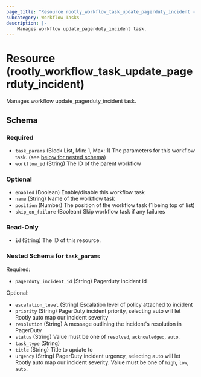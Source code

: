 ```yaml
---
page_title: "Resource rootly_workflow_task_update_pagerduty_incident - terraform-provider-rootly"
subcategory: Workflow Tasks
description: |-
    Manages workflow update_pagerduty_incident task.
---
```


# Resource (rootly_workflow_task_update_pagerduty_incident)

Manages workflow update_pagerduty_incident task.



<!-- schema generated by tfplugindocs -->
## Schema

### Required

- `task_params` (Block List, Min: 1, Max: 1) The parameters for this workflow task. (see [below for nested schema](#nestedblock--task_params))
- `workflow_id` (String) The ID of the parent workflow

### Optional

- `enabled` (Boolean) Enable/disable this workflow task
- `name` (String) Name of the workflow task
- `position` (Number) The position of the workflow task (1 being top of list)
- `skip_on_failure` (Boolean) Skip workflow task if any failures

### Read-Only

- `id` (String) The ID of this resource.

<a id="nestedblock--task_params"></a>
### Nested Schema for `task_params`

Required:

- `pagerduty_incident_id` (String) Pagerduty incident id

Optional:

- `escalation_level` (String) Escalation level of policy attached to incident
- `priority` (String) PagerDuty incident priority, selecting auto will let Rootly auto map our incident severity
- `resolution` (String) A message outlining the incident's resolution in PagerDuty
- `status` (String) Value must be one of `resolved`, `acknowledged`, `auto`.
- `task_type` (String)
- `title` (String) Title to update to
- `urgency` (String) PagerDuty incident urgency, selecting auto will let Rootly auto map our incident severity. Value must be one of `high`, `low`, `auto`.
